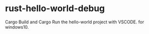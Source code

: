 # rust-hello-world-debug
Cargo Build and Cargo Run the hello-world project with VSCODE.
for windows10.
